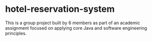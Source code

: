 # hotel-reservation-system
This is a group project built by 6 members as part of an academic assignment focused on applying core Java and software engineering principles.
